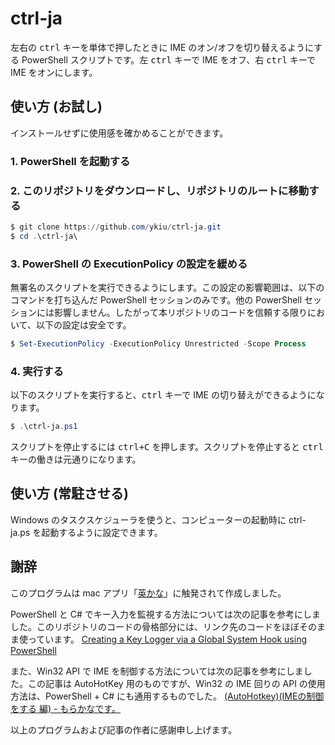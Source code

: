 # ctrl-ja

左右の <kbd>ctrl</kbd> キーを単体で押したときに IME のオン/オフを切り替えるようにする PowerShell スクリプトです。左 <kbd>ctrl</kbd> キーで IME をオフ、右 <kbd>ctrl</kbd> キーで IME をオンにします。

## 使い方 (お試し)

インストールせずに使用感を確かめることができます。

### 1. PowerShell を起動する

### 2. このリポジトリをダウンロードし、リポジトリのルートに移動する

```powershell
$ git clone https://github.com/ykiu/ctrl-ja.git
$ cd .\ctrl-ja\
```

### 3. PowerShell の ExecutionPolicy の設定を緩める

無署名のスクリプトを実行できるようにします。この設定の影響範囲は、以下のコマンドを打ち込んだ PowerShell セッションのみです。他の PowerShell セッションには影響しません。したがって本リポジトリのコードを信頼する限りにおいて、以下の設定は安全です。

```powershell
$ Set-ExecutionPolicy -ExecutionPolicy Unrestricted -Scope Process
```

### 4. 実行する

以下のスクリプトを実行すると、<kbd>ctrl</kbd> キーで IME の切り替えができるようになります。

```powershell
$ .\ctrl-ja.ps1
```

スクリプトを停止するには <kbd>ctrl+C</kbd> を押します。スクリプトを停止すると <kbd>ctrl</kbd> キーの働きは元通りになります。

## 使い方 (常駐させる)

Windows のタスクスケジューラを使うと、コンピューターの起動時に ctrl-ja.ps を起動するように設定できます。

## 謝辞

このプログラムは mac アプリ「[英かな](https://ei-kana.appspot.com/)」に触発されて作成しました。

PowerShell と C# でキー入力を監視する方法については次の記事を参考にしました。このリポジトリのコードの骨格部分には、リンク先のコードをほぼそのまま使っています。
[Creating a Key Logger via a Global System Hook using PowerShell](https://hinchley.net/articles/creating-a-key-logger-via-a-global-system-hook-using-powershell/)

また、Win32 API で IME を制御する方法については次の記事を参考にしました。この記事は AutoHotKey 用のものですが、Win32 の IME 回りの API の使用方法は、PowerShell + C# にも通用するものでした。
[(AutoHotkey)(IMEの制御をする 編) - もらかなです。](https://morakana.hatenadiary.org/entry/20080213/1202876561)

以上のプログラムおよび記事の作者に感謝申し上げます。
